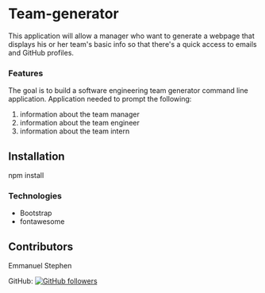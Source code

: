 # Team-generator

This application will allow a manager
who want to generate a webpage that displays his or her team's basic info
so that  there's a quick access to emails and GitHub profiles. 

### Features

The goal is to build a software engineering team generator command line application.
Application needed to prompt the following:
1. information about the team manager 
2. information about the team engineer
3. information about the team intern


## Installation
npm install

### Technologies

* Bootstrap
* fontawesome

## Contributors
Emmanuel Stephen

GitHub: <a href="https://github.com/Manii-dot" target="_blank">![GitHub followers](https://img.shields.io/github/followers/Manii-dot?label=click%20to%20connect&style=social)</a>